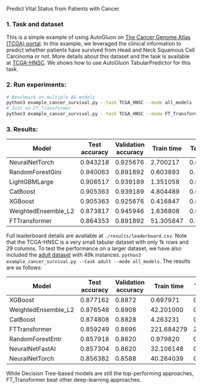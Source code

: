 Predict Vital Status from Patients with Cancer

### 1. Task and dataset

This is a simple example of using AutoGluon on [The Cancer Genome Atlas (TCGA) portal](https://portal.gdc.cancer.gov/). In this example, we leveraged the clinical information to predict whether patients have survived from Head and Neck Squamous Cell Carcinoma or not. More details about this dataset and the task is available at [TCGA-HNSC](https://portal.gdc.cancer.gov/projects/TCGA-HNSC). We shows how to use AutoGluon TabularPredictor for this task.

### 2. Run experiments:

```bash
# Benchmark on multiple AG models
python3 example_cancer_survival.py --task TCGA_HNSC --mode all_models
# Just on FT_Transformer 
python3 example_cancer_survival.py --task TCGA_HNSC --mode FT_Transformer
```

### 3. Results:

Model | Test accuracy | Validation accuracy | Train time | Test time  
----  | ----  | ----  | ----  | ---- 
NeuralNetTorch |  0.943218 | 0.925676 | 2.700217 | 0.027071
RandomForestGini |  0.940063 | 0.891892 | 0.603893 | 0.108412
LightGBMLarge |  0.908517 | 0.939189 | 1.351058 |  0.014151 
CatBoost  |  0.905363 | 0.939189 | 4.804489 | 0.025413
XGBoost |  0.905363  | 0.925676 | 0.416847  | 0.027664
WeightedEnsemble_L2 |  0.873817 | 0.945946 | 1.636808  | 0.028049
FTTransformer | 0.864353 | 0.891892 | 51.305847 | 0.384669

Full leaderboard details are available at ```./results/leaderboard.csv```. Note that the TCGA-HNSC is a very small tabular dataset with only 1k rows and 29 columns. To test the performance on a larger dataset, we have also included the [adult dataset](https://archive.ics.uci.edu/ml/datasets/adult) with 49k instances. ``` python3 example_cancer_survival.py --task adult --mode all_models ```. The results are as follows:

Model | Test accuracy | Validation accuracy | Train time | Test time  
----  | ----  | ----  | ----  | ---- 
XGBoost |  0.877162 | 0.8872 | 0.697971 | 0.038446
WeightedEnsemble_L2 |  0.876548 | 0.8908 | 42.201000 | 0.316964
CatBoost |  0.874808 | 0.8828 | 4.263231 |  0.016138 
FTTransformer  |  0.859249 | 0.8696 | 221.684279 | 2.576508 
RandomForestEntr | 0.857918 | 0.8620 | 0.979820 | 0.249948
NeuralNetFastAI | 0.857304 | 0.8620  | 32.106148 | 0.137593
NeuralNetTorch |  0.856382  | 0.8588 | 40.264039   | 0.177079 

While Decision Tree-based models are still the top-performing approaches, FT_Transformer beat other deep-learning approaches.

